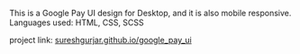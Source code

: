  This is a Google Pay UI design for Desktop, and it is also mobile responsive. Languages used: HTML, CSS, SCSS

project link: <a href="sureshgurjar.github.io/google_pay_ui">sureshgurjar.github.io/google_pay_ui</a> 